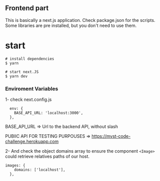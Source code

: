 ## Frontend part

This is basically a next.js application. Check package.json for the scripts. Some libraries are pre installed, but you don't need to use them.

# start

```
# install dependencies
$ yarn

# start next.JS
$ yarn dev
```

### Enviroment Variables

1- check next.config.js

```
  env: {
    BASE_API_URL: 'localhost:3000',
  },

```

BASE_API_URL => Url to the backend API, without slash

PUBlIC API FOR TESTING PURPOUSES => https://mvst-code-challenge.herokuapp.com

2- And check the object domains array to ensure the component `<Image>` could retrieve relatives paths of our host.

```
images: {
    domains: ['localhost'],
  },

```
